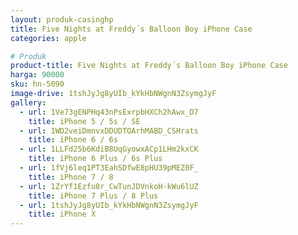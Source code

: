 ```yaml
---
layout: produk-casinghp
title: Five Nights at Freddy´s Balloon Boy iPhone Case
categories: apple

# Produk
product-title: Five Nights at Freddy´s Balloon Boy iPhone Case
harga: 90000
sku: hn-5090
image-drive: 1tshJyJg8yUIb_kYkHbNWgnN3ZsymgJyF
gallery:
  - url: 1Ve73gENPHq43nPsExrpbHXCh2hAwx_D7
    title: iPhone 5 / 5s / SE
  - url: 1WD2veiDmnvxDDUDTOArhMABD_CSHrats
    title: iPhone 6 / 6s
  - url: 1LLFd25b6KdiB8UqGyowxACp1LHm2kxCK
    title: iPhone 6 Plus / 6s Plus
  - url: 1fVj6leq1PT3EahSDfwE8pHU39pMEZ0F_
    title: iPhone 7 / 8
  - url: 1ZrYf1Ezfu8r_CwTunJDVnkoH-kWu6lUZ
    title: iPhone 7 Plus / 8 Plus
  - url: 1tshJyJg8yUIb_kYkHbNWgnN3ZsymgJyF
    title: iPhone X
---
```

